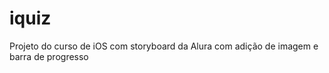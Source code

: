 # iquiz
Projeto do curso de iOS com storyboard da Alura com adição de imagem e barra de progresso


